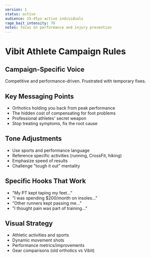 ```yaml
---
version: 1
status: active
audience: 25-45yo active individuals
rage_bait_intensity: 70
notes: focus on performance and injury prevention
---
```


# Vibit Athlete Campaign Rules

## Campaign-Specific Voice
Competitive and performance-driven. Frustrated with temporary fixes.

## Key Messaging Points
- Orthotics holding you back from peak performance
- The hidden cost of compensating for foot problems
- Professional athletes' secret weapon
- Stop treating symptoms, fix the root cause

## Tone Adjustments
- Use sports and performance language
- Reference specific activities (running, CrossFit, hiking)
- Emphasize speed of results
- Challenge "tough it out" mentality

## Specific Hooks That Work
- "My PT kept taping my feet..."
- "I was spending $200/month on insoles..."
- "Other runners kept passing me..."
- "I thought pain was part of training..."

## Visual Strategy
- Athletic activities and sports
- Dynamic movement shots
- Performance metrics/improvements
- Gear comparisons (old orthotics vs Vibit)